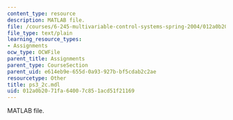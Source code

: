 ```yaml
---
content_type: resource
description: MATLAB file.
file: /courses/6-245-multivariable-control-systems-spring-2004/012a0b2071fa64007c851acd51f21169_ps3_2c.mdl
file_type: text/plain
learning_resource_types:
- Assignments
ocw_type: OCWFile
parent_title: Assignments
parent_type: CourseSection
parent_uid: e614eb9e-655d-0a93-927b-bf5cdab2c2ae
resourcetype: Other
title: ps3_2c.mdl
uid: 012a0b20-71fa-6400-7c85-1acd51f21169
---
```

MATLAB file.

